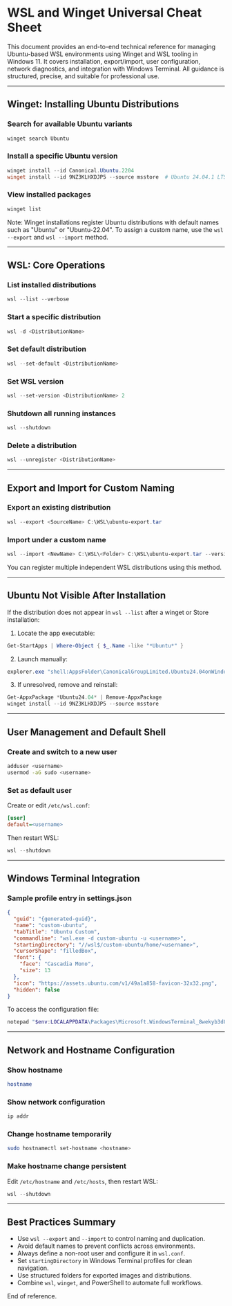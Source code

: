 # WSL and Winget Universal Cheat Sheet

This document provides an end-to-end technical reference for managing Ubuntu-based WSL environments using Winget and WSL tooling in Windows 11. It covers installation, export/import, user configuration, network diagnostics, and integration with Windows Terminal. All guidance is structured, precise, and suitable for professional use.

---

## Winget: Installing Ubuntu Distributions

### Search for available Ubuntu variants

```powershell
winget search Ubuntu
```

### Install a specific Ubuntu version

```powershell
winget install --id Canonical.Ubuntu.2204
winget install --id 9NZ3KLHXDJP5 --source msstore  # Ubuntu 24.04.1 LTS
```

### View installed packages

```powershell
winget list
```

Note: Winget installations register Ubuntu distributions with default names such as "Ubuntu" or "Ubuntu-22.04". To assign a custom name, use the `wsl --export` and `wsl --import` method.

---

## WSL: Core Operations

### List installed distributions

```powershell
wsl --list --verbose
```

### Start a specific distribution

```powershell
wsl -d <DistributionName>
```

### Set default distribution

```powershell
wsl --set-default <DistributionName>
```

### Set WSL version

```powershell
wsl --set-version <DistributionName> 2
```

### Shutdown all running instances

```powershell
wsl --shutdown
```

### Delete a distribution

```powershell
wsl --unregister <DistributionName>
```

---

## Export and Import for Custom Naming

### Export an existing distribution

```powershell
wsl --export <SourceName> C:\WSL\ubuntu-export.tar
```

### Import under a custom name

```powershell
wsl --import <NewName> C:\WSL\<Folder> C:\WSL\ubuntu-export.tar --version 2
```

You can register multiple independent WSL distributions using this method.

---

## Ubuntu Not Visible After Installation

If the distribution does not appear in `wsl --list` after a winget or Store installation:

1. Locate the app executable:

```powershell
Get-StartApps | Where-Object { $_.Name -like "*Ubuntu*" }
```

2. Launch manually:

```powershell
explorer.exe "shell:AppsFolder\CanonicalGroupLimited.Ubuntu24.04onWindows_...!App"
```

3. If unresolved, remove and reinstall:

```powershell
Get-AppxPackage *Ubuntu24.04* | Remove-AppxPackage
winget install --id 9NZ3KLHXDJP5 --source msstore
```

---

## User Management and Default Shell

### Create and switch to a new user

```bash
adduser <username>
usermod -aG sudo <username>
```

### Set as default user

Create or edit `/etc/wsl.conf`:

```ini
[user]
default=<username>
```

Then restart WSL:

```powershell
wsl --shutdown
```

---

## Windows Terminal Integration

### Sample profile entry in settings.json

```json
{
  "guid": "{generated-guid}",
  "name": "custom-ubuntu",
  "tabTitle": "Ubuntu Custom",
  "commandline": "wsl.exe -d custom-ubuntu -u <username>",
  "startingDirectory": "//wsl$/custom-ubuntu/home/<username>",
  "cursorShape": "filledBox",
  "font": {
    "face": "Cascadia Mono",
    "size": 13
  },
  "icon": "https://assets.ubuntu.com/v1/49a1a858-favicon-32x32.png",
  "hidden": false
}
```

To access the configuration file:

```powershell
notepad "$env:LOCALAPPDATA\Packages\Microsoft.WindowsTerminal_8wekyb3d8bbwe\LocalState\settings.json"
```

---

## Network and Hostname Configuration

### Show hostname

```bash
hostname
```

### Show network configuration

```bash
ip addr
```

### Change hostname temporarily

```bash
sudo hostnamectl set-hostname <hostname>
```

### Make hostname change persistent

Edit `/etc/hostname` and `/etc/hosts`, then restart WSL:

```powershell
wsl --shutdown
```

---

## Best Practices Summary

* Use `wsl --export` and `--import` to control naming and duplication.
* Avoid default names to prevent conflicts across environments.
* Always define a non-root user and configure it in `wsl.conf`.
* Set `startingDirectory` in Windows Terminal profiles for clean navigation.
* Use structured folders for exported images and distributions.
* Combine `wsl`, `winget`, and PowerShell to automate full workflows.

End of reference.
